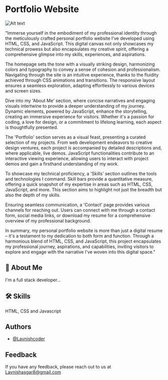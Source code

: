 # Portfolio Website

![Alt text](My_New_Portfolio.jpg "Optional title")



"Immerse yourself in the embodiment of my professional identity through the meticulously crafted personal portfolio website I've developed using HTML, CSS, and JavaScript. This digital canvas not only showcases my technical prowess but also encapsulates my creative spirit, offering a comprehensive glimpse into my skills, experiences, and aspirations.

The homepage sets the tone with a visually striking design, harmonizing colors and typography to convey a sense of cohesion and professionalism. Navigating through the site is an intuitive experience, thanks to the fluidity achieved through CSS animations and transitions. The responsive layout ensures a seamless exploration, adapting effortlessly to various devices and screen sizes.

Dive into my 'About Me' section, where concise narratives and engaging visuals intertwine to provide a deeper understanding of my journey. Dynamic elements, powered by JavaScript, enhance the storytelling, creating an immersive experience for visitors. Whether it's a passion for coding, a love for design, or a commitment to lifelong learning, each aspect is thoughtfully presented.

The 'Portfolio' section serves as a visual feast, presenting a curated selection of my projects. From web development endeavors to creative design ventures, each project is accompanied by detailed descriptions and, where applicable, live demos. JavaScript functionalities contribute to an interactive viewing experience, allowing users to interact with project demos and gain a firsthand understanding of my work.

To showcase my technical proficiency, a 'Skills' section outlines the tools and technologies I command. Skill bars provide a quantitative measure, offering a quick snapshot of my expertise in areas such as HTML, CSS, JavaScript, and more. This section aims to highlight not just the breadth but also the depth of my skills.

Ensuring seamless communication, a 'Contact' page provides various channels for reaching out. Users can connect with me through a contact form, social media links, or download my resume for a comprehensive overview of my professional background.

In summary, my personal portfolio website is more than just a digital resume – it's a testament to my dedication to both form and function. Through a harmonious blend of HTML, CSS, and JavaScript, this project encapsulates my professional journey, aspirations, and capabilities, inviting visitors to explore and engage with the narrative I've woven into this digital space."


## 🚀 About Me
I'm a full stack developer...


## 🛠 Skills
HTML, CSS and Javascript


## Authors

- [@Lavnishcoder](https://github.com/Lavnishcoder)


## Feedback

If you have any feedback, please reach out to us at Lavnishasgar8@gmail.com

